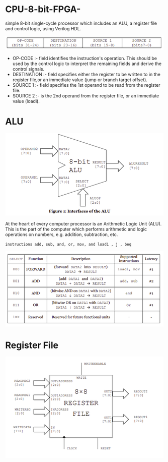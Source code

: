 # CPU-8-bit-FPGA-

simple 8-bit single-cycle processor which includes an ALU, a register file and control logic, using Verilog HDL.

![alt text](https://github.com/praveendhananjaya/CPU-8-bit-FPGA-/blob/main/doc/instructions.png?raw=true)

* OP-CODE :- field identifies the instruction's operation. This should be used by the control logic to interpret the remaining fields and derive the control signals.
* DESTINATION :- field specifies either the register to be written to in the register file,or an immediate value (jump or branch target offset).
* SOURCE 1 :- field specifies the 1st operand to be read from the register file.
* SOURCE 2 :- is the 2nd operand from the register file, or an immediate value (loadi).

# ALU

![alt text](https://github.com/praveendhananjaya/CPU-8-bit-FPGA-/blob/main/doc/ALU.png?raw=true)

At the heart of every computer processor is an Arithmetic Logic Unit (ALU). This is the part of the computer which performs arithmetic and logic operations on numbers, e.g. addition, subtraction, etc. 

    instructions add, sub, and, or, mov, and loadi , j , beq
    
![alt text](https://github.com/praveendhananjaya/CPU-8-bit-FPGA-/blob/main/doc/ALU_table.png?raw=true)

# Register File

![alt text](https://github.com/praveendhananjaya/CPU-8-bit-FPGA-/blob/main/doc/register_file.png?raw=true)
